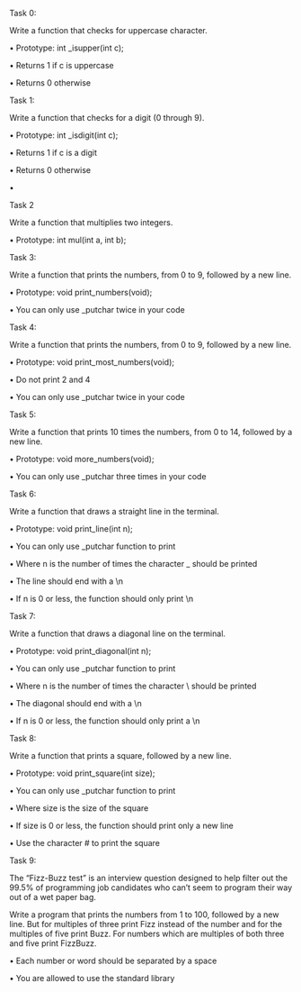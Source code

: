 Task 0: 

Write a function that checks for uppercase character.

•	Prototype: int _isupper(int c);

•	Returns 1 if c is uppercase

•	Returns 0 otherwise

Task 1:

Write a function that checks for a digit (0 through 9).

•	Prototype: int _isdigit(int c);

•	Returns 1 if c is a digit

•	Returns 0 otherwise

•	

Task 2

Write a function that multiplies two integers.

•	Prototype: int mul(int a, int b);

Task 3:

Write a function that prints the numbers, from 0 to 9, followed by a new line.

•	Prototype: void print_numbers(void);

•	You can only use _putchar twice in your code

Task 4:

Write a function that prints the numbers, from 0 to 9, followed by a new line.

•	Prototype: void print_most_numbers(void);

•	Do not print 2 and 4

•	You can only use _putchar twice in your code

Task 5:

Write a function that prints 10 times the numbers, from 0 to 14, followed by a new line.

•	Prototype: void more_numbers(void);

•	You can only use _putchar three times in your code

Task 6:

Write a function that draws a straight line in the terminal.

•	Prototype: void print_line(int n);

•	You can only use _putchar function to print

•	Where n is the number of times the character _ should be printed

•	The line should end with a \n

•	If n is 0 or less, the function should only print \n

Task 7:

Write a function that draws a diagonal line on the terminal.

•	Prototype: void print_diagonal(int n);

•	You can only use _putchar function to print

•	Where n is the number of times the character \ should be printed

•	The diagonal should end with a \n

•	If n is 0 or less, the function should only print a \n

Task 8:

Write a function that prints a square, followed by a new line.

•	Prototype: void print_square(int size);

•	You can only use _putchar function to print

•	Where size is the size of the square

•	If size is 0 or less, the function should print only a new line

•	Use the character # to print the square

Task 9:

The “Fizz-Buzz test” is an interview question designed to help filter out the 99.5% of programming job candidates who can’t seem to program their way out of a wet paper bag.

Write a program that prints the numbers from 1 to 100, followed by a new line. But for multiples of three print Fizz instead of the number and for the multiples of five print Buzz. For numbers which are multiples of both three and five print FizzBuzz.

•	Each number or word should be separated by a space

•	You are allowed to use the standard library





